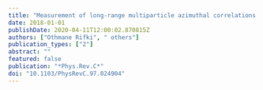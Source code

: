 ```yaml
---
title: "Measurement of long-range multiparticle azimuthal correlations with the subevent cumulant method in $pp$ and $p + Pb$ collisions with the ATLAS detector at the CERN Large Hadron Collider"
date: 2018-01-01
publishDate: 2020-04-11T12:00:02.870815Z
authors: ["Othmane Rifki", " others"]
publication_types: ["2"]
abstract: ""
featured: false
publication: "*Phys.Rev.C*"
doi: "10.1103/PhysRevC.97.024904"
---
```


